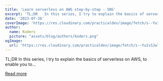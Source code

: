 ```yaml
---
title: 'Learn serverless on AWS step-by-step - SNS'
excerpt: 'TL;DR   In this series, I try to explain the basics of serverless on AWS, to enable you to...'
date: '2023-07-26'
coverImage: 'https://res.cloudinary.com/practicaldev/image/fetch/s--YuIsSJwl--/c_imagga_scale,f_auto,fl_progressive,h_420,q_auto,w_1000/https://raw.githubusercontent.com/pchol22/kumo-articles/master/blog-posts/learn-serverless/sns/assets/cover.png'
author:
  name: Koders
  picture: "assets/blog/authors/koders.png"
ogImage:
  url: 'https://res.cloudinary.com/practicaldev/image/fetch/s--YuIsSJwl--/c_imagga_scale,f_auto,fl_progressive,h_420,q_auto,w_1000/https://raw.githubusercontent.com/pchol22/kumo-articles/master/blog-posts/learn-serverless/sns/assets/cover.png'
---
```


TL;DR   In this series, I try to explain the basics of serverless on AWS, to enable you to...

[Read more](https://dev.to/kumo/learn-serverless-on-aws-step-by-step-sns-2b46)
